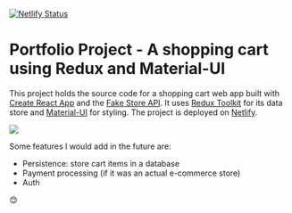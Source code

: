 [![Netlify Status](https://api.netlify.com/api/v1/badges/132917ea-9a0a-448b-bad1-e683a82ed08a/deploy-status)](https://app.netlify.com/sites/reverent-pasteur-3a6596/deploys)

# Portfolio Project - A shopping cart using Redux and Material-UI

This project holds the source code for a shopping cart web app built with [Create React App](https://github.com/facebook/create-react-app) and the [Fake Store API](https://fakestoreapi.com/). It uses [Redux Toolkit](https://redux-toolkit.js.org/) for its data store and [Material-UI](https://mui.com/) for styling. The project is deployed on [Netlify](https://neilscartapp.netlify.com/). 

![](cart.gif)

Some features I would add in the future are:

- Persistence: store cart items in a database
- Payment processing (if it was an actual e-commerce store)
- Auth

😊